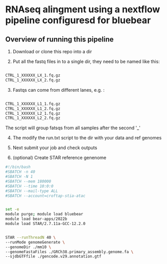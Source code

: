 # RNAseq alingment using a nextflow pipeline configuresd for bluebear

## Overview of running this pipeline

1. Download or clone this repo into a dir

2. Put all the fastq files in to a single dir, they need to be named like this:

```bash

CTRL_1_XXXXXX_LX_1.fq.gz
CTRL_1_XXXXXX_LX_2.fq.gz

```

3. Fastqs can come from different lanes, e.g. :

```bash

CTRL_1_XXXXXX_L1_1.fq.gz
CTRL_1_XXXXXX_L1_2.fq.gz
CTRL_1_XXXXXX_L2_1.fq.gz
CTRL_1_XXXXXX_L2_2.fq.gz

```

The script will group fatsqs from all samples after the second '_'


4. The modify the run.txt script to the dir with your data and ref genomes

5. Next submit your job and check outputs

6. (optional) Create STAR reference genenome

```bash
#!/bin/bash
#SBATCH -n 40
#SBATCH -N 1
#SBATCH --mem 180000
#SBATCH --time 10:0:0
#SBATCH --mail-type ALL
#SBATCH --account=croftap-stia-atac


set -e
module purge; module load bluebear
module load bear-apps/2022b
module load STAR/2.7.11a-GCC-12.2.0


STAR --runThreadN 40 \
--runMode genomeGenerate \
--genomeDir ./mm10 \
--genomeFastaFiles ./GRCh38.primary_assembly.genome.fa \
--sjdbGTFfile ./gencode.v29.annotation.gtf

```

